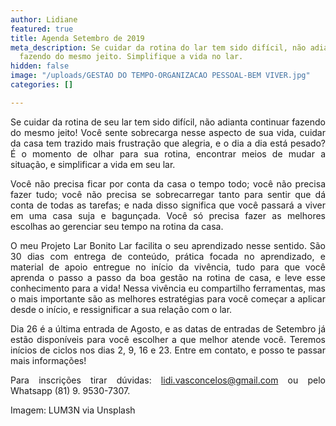 ```yaml
---
author: Lidiane
featured: true
title: Agenda Setembro de 2019
meta_description: Se cuidar da rotina do lar tem sido difícil, não adianta continuar
  fazendo do mesmo jeito. Simplifique a vida no lar.
hidden: false
image: "/uploads/GESTAO DO TEMPO-ORGANIZACAO PESSOAL-BEM VIVER.jpg"
categories: []

---
```

<p align="justify">Se cuidar da rotina de seu lar tem sido difícil, não adianta continuar fazendo do mesmo jeito! Você sente sobrecarga nesse aspecto de sua vida, cuidar da casa tem trazido mais frustração que alegria, e o dia a dia está pesado? É o momento de olhar para sua rotina, encontrar meios de mudar a situação, e simplificar a vida em seu lar.

<p align="justify">Você não precisa ficar por conta da casa o tempo todo; você não precisa fazer tudo; você não precisa se sobrecarregar tanto para sentir que dá conta de todas as tarefas; e nada disso significa que você passará a viver em uma casa suja e bagunçada. Você só precisa fazer as melhores escolhas ao gerenciar seu tempo na rotina da casa.

<p align="justify">O meu Projeto Lar Bonito Lar facilita o seu aprendizado nesse sentido. São 30 dias com entrega de conteúdo, prática focada no aprendizado, e material de apoio entregue no início da vivência, tudo para que você aprenda o passo a passo da boa gestão na rotina de casa, e leve esse conhecimento para a vida! Nessa vivência eu compartilho ferramentas, mas o mais importante são as melhores estratégias para você começar a aplicar desde o início, e ressignificar a sua relação com o lar.

<p align="justify">Dia 26 é a última entrada de Agosto, e as datas de entradas de Setembro já estão disponíveis para você escolher a que melhor atende você. Teremos inícios de ciclos nos dias 2, 9, 16 e 23. Entre em contato, e posso te passar mais informações!

<p align="justify">Para inscrições tirar dúvidas: <a href="mailto:lidi.vasconcelos@gmail.com">lidi.vasconcelos@gmail.com</a> ou pelo Whatsapp (81) 9. 9530-7307.

<p align="justify">Imagem: LUM3N via Unsplash</p>